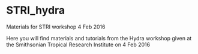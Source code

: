 # STRI_hydra
Materials for STRI workshop 4 Feb 2016

Here you will find materials and tutorials from the Hydra workshop given at the Smithsonian Tropical Research Institute on 4 Feb 2016